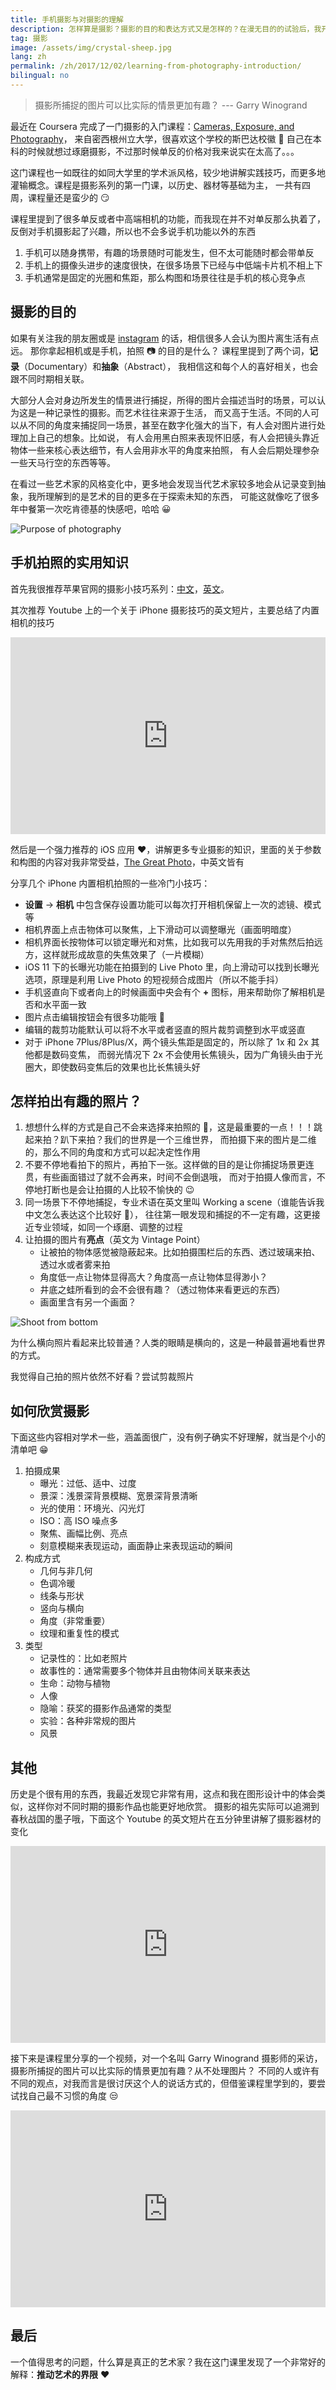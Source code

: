 ```yaml
---
title: 手机摄影与对摄影的理解
description: 怎样算是摄影？摄影的目的和表达方式又是怎样的？在漫无目的的试验后，我开始了摄影入门的学习，来一窥学术派对摄影的理解
tag: 摄影
image: /assets/img/crystal-sheep.jpg
lang: zh
permalink: /zh/2017/12/02/learning-from-photography-introduction/
bilingual: no
---
```


> 摄影所捕捉的图片可以比实际的情景更加有趣？ --- Garry Winogrand

最近在 Coursera 完成了一门摄影的入门课程：[Cameras, Exposure, and Photography](https://www.coursera.org/learn/exposure-photography/)，
来自密西根州立大学，很喜欢这个学校的斯巴达校徽 :metal: 自己在本科的时候就想过琢磨摄影，不过那时候单反的价格对我来说实在太高了。。。

这门课程也一如既往的如同大学里的学术派风格，较少地讲解实践技巧，而更多地灌输概念。课程是摄影系列的第一门课，以历史、器材等基础为主，
一共有四周，课程量还是蛮少的 :smirk:

课程里提到了很多单反或者中高端相机的功能，而我现在并不对单反那么执着了，反倒对手机摄影起了兴趣，所以也不会多说手机功能以外的东西
1. 手机可以随身携带，有趣的场景随时可能发生，但不太可能随时都会带单反
2. 手机上的摄像头进步的速度很快，在很多场景下已经与中低端卡片机不相上下
3. 手机通常是固定的光圈和焦距，那么构图和场景往往是手机的核心竞争点

## 摄影的目的

如果有关注我的朋友圈或是 [instagram](https://www.instagram.com/willowcheng/) 的话，相信很多人会认为图片离生活有点远。
那你拿起相机或是手机，拍照 📷 的目的是什么？ 课程里提到了两个词，**记录**（Documentary）和**抽象**（Abstract），
我相信这和每个人的喜好相关，也会跟不同时期相关联。

大部分人会对身边所发生的情景进行捕捉，所得的图片会描述当时的场景，可以认为这是一种记录性的摄影。而艺术往往来源于生活，
而又高于生活。不同的人可以从不同的角度来捕捉同一场景，甚至在数字化强大的当下，有人会对图片进行处理加上自己的想象。比如说，
有人会用黑白照来表现怀旧感，有人会把镜头靠近物体一些来核心表达细节，有人会用非水平的角度来拍照，
有人会后期处理参杂一些天马行空的东西等等。

在看过一些艺术家的风格变化中，更多地会发现当代艺术家较多地会从记录变到抽象，我所理解到的是艺术的目的更多在于探索未知的东西，
可能这就像吃了很多年中餐第一次吃肯德基的快感吧，哈哈 :grinning:

![Purpose of photography](https://www.chasejarvis.com/wp-content/uploads/2014/09/10476598_10152125015840978_5016245040104104658_o.jpg)

## 手机拍照的实用知识

首先我很推荐苹果官网的摄影小技巧系列：[中文](https://www.apple.com/cn/iphone/photography-how-to/)，[英文](https://www.apple.com/iphone/photography-how-to/)。

其次推荐 Youtube 上的一个关于 iPhone 摄影技巧的英文短片，主要总结了内置相机的技巧
<iframe width="100%" height="315" src="https://www.youtube.com/embed/KfVG_2n-iTM?rel=0" frameborder="0" allowfullscreen></iframe>

然后是一个强力推荐的 iOS 应用 :heart:，讲解更多专业摄影的知识，里面的关于参数和构图的内容对我非常受益，[The Great Photo](https://itunes.apple.com/app/the-great-photo-app/id766214869?mt=8)，中英文皆有

分享几个 iPhone 内置相机拍照的一些冷门小技巧：
- **设置** -> **相机** 中包含保存设置功能可以每次打开相机保留上一次的滤镜、模式等
- 相机界面上点击物体可以聚焦，上下滑动可以调整曝光（画面明暗度）
- 相机界面长按物体可以锁定曝光和对焦，比如我可以先用我的手对焦然后拍远方，这样就形成故意的失焦效果了（一片模糊）
- iOS 11 下的长曝光功能在拍摄到的 Live Photo 里，向上滑动可以找到长曝光选项，原理是利用 Live Photo 的短视频合成图片（所以不能手抖）
- 手机竖直向下或者向上的时候画面中央会有个 **+** 图标，用来帮助你了解相机是否和水平面一致
- 图片点击编辑按钮会有很多功能哦 😬
- 编辑的裁剪功能默认可以将不水平或者竖直的照片裁剪调整到水平或竖直
- 对于 iPhone 7Plus/8Plus/X，两个镜头焦距是固定的，所以除了 1x 和 2x 其他都是数码变焦，
而弱光情况下 2x 不会使用长焦镜头，因为广角镜头由于光圈大，即使数码变焦后的效果也比长焦镜头好 

## 怎样拍出有趣的照片？

1. 想想什么样的方式是自己不会来选择来拍照的 :thinking:，这是最重要的一点！！！跳起来拍？趴下来拍？我们的世界是一个三维世界，
而拍摄下来的图片是二维的，那么不同的角度和方式可以起决定性作用
2. 不要不停地看拍下的照片，再拍下一张。这样做的目的是让你捕捉场景更连贯，有些画面错过了就不会再来，时间不会倒退哦，
而对于拍摄人像而言，不停地打断也是会让拍摄的人比较不愉快的 :wink:
3. 同一场景下不停地捕捉，专业术语在英文里叫 Working a scene（谁能告诉我中文怎么表达这个比较好 :thinking:），
往往第一眼发现和捕捉的不一定有趣，这更接近专业领域，如同一个琢磨、调整的过程
4. 让拍摄的图片有**亮点**（英文为 Vintage Point）
    - 让被拍的物体感觉被隐蔽起来。比如拍摄围栏后的东西、透过玻璃来拍、透过水或者雾来拍
    - 角度低一点让物体显得高大？角度高一点让物体显得渺小？
    - 井底之蛙所看到的会不会很有趣？（透过物体来看更远的东西）
    - 画面里含有另一个画面？

![Shoot from bottom](https://cdn-images-1.medium.com/max/2000/1*1C0Q-CMVdR3WV1IEBrTVww.jpeg)

为什么横向照片看起来比较普通？人类的眼睛是横向的，这是一种最普遍地看世界的方式。

我觉得自己拍的照片依然不好看？尝试剪裁照片

## 如何欣赏摄影

下面这些内容相对学术一些，涵盖面很广，没有例子确实不好理解，就当是个小的清单吧 :grin:

1. 拍摄成果
    - 曝光：过低、适中、过度
    - 景深：浅景深背景模糊、宽景深背景清晰
    - 光的使用：环境光、闪光灯
    - ISO：高 ISO 噪点多
    - 聚焦、画幅比例、亮点
    - 刻意模糊来表现运动，画面静止来表现运动的瞬间
2. 构成方式
    - 几何与非几何
    - 色调冷暖
    - 线条与形状
    - 竖向与横向
    - 角度（非常重要）
    - 纹理和重复性的模式
3. 类型
    - 记录性的：比如老照片
    - 故事性的：通常需要多个物体并且由物体间关联来表达
    - 生命：动物与植物
    - 人像
    - 隐喻：获奖的摄影作品通常的类型
    - 实验：各种非常规的图片
    - 风景

## 其他

历史是个很有用的东西，我最近发现它非常有用，这点和我在图形设计中的体会类似，这样你对不同时期的摄影作品也能更好地欣赏。
摄影的祖先实际可以追溯到春秋战国的墨子哦，下面这个 Youtube 的英文短片在五分钟里讲解了摄影器材的变化
<iframe width="100%" height="315" src="https://www.youtube.com/embed/JoxGEymA8ro?rel=0" frameborder="0" allowfullscreen></iframe>

接下来是课程里分享的一个视频，对一个名叫 Garry Winogrand 摄影师的采访，摄影所捕捉的图片可以比实际的情景更加有趣？从不处理图片？
不同的人或许有不同的观点，对我而言是很讨厌这个人的说话方式的，但借鉴课程里学到的，要尝试找自己最不习惯的角度 :unamused:
<iframe width="100%" height="315" src="https://www.youtube.com/embed/PmwkWV4rwto?rel=0" frameborder="0" allowfullscreen></iframe>

## 最后
一个值得思考的问题，什么算是真正的艺术家？我在这门课里发现了一个非常好的解释：**推动艺术的界限** :heart: